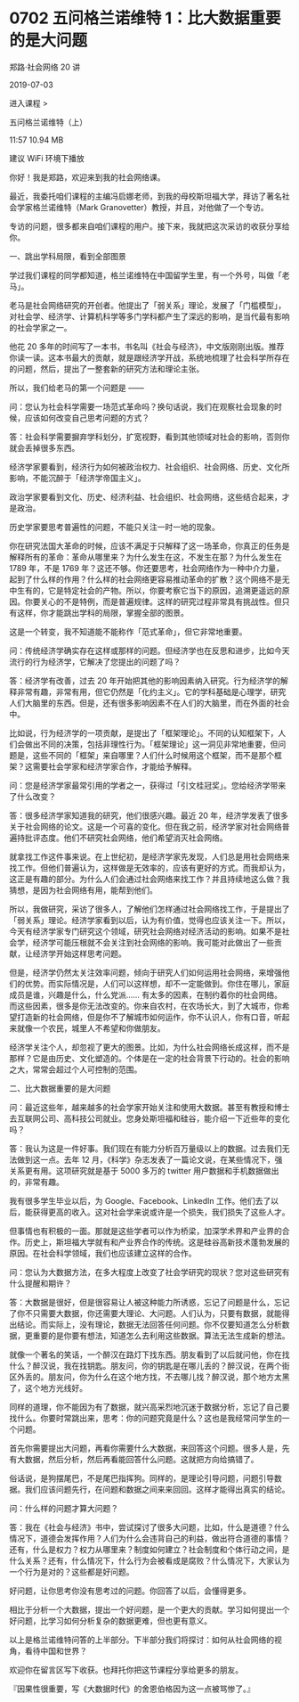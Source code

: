# 0702 五问格兰诺维特 1：比大数据重要的是大问题

郑路·社会网络 20 讲

2019-07-03


进入课程 >

五问格兰诺维特（上）

11:57 10.94 MB


建议 WiFi 环境下播放

你好！我是郑路，欢迎来到我的社会网络课。

最近，我委托咱们课程的主编冯启娜老师，到我的母校斯坦福大学，拜访了著名社会学家格兰诺维特（Mark Granovetter）教授，并且，对他做了一个专访。

专访的问题，很多都来自咱们课程的用户。接下来，我就把这次采访的收获分享给你。

一、跳出学科局限，看到全部图景

学过我们课程的同学都知道，格兰诺维特在中国留学生里，有一个外号，叫做「老马」。

老马是社会网络研究的开创者。他提出了「弱关系」理论，发展了「门槛模型」，对社会学、经济学、计算机科学等多门学科都产生了深远的影响，是当代最有影响的社会学家之一。

他花 20 多年的时间写了一本书，书名叫《社会与经济》，中文版刚刚出版。推荐你读一读。这本书最大的贡献，就是跟经济学开战，系统地梳理了社会科学所存在的问题，然后，提出了一整套新的研究方法和理论主张。

所以，我们给老马的第一个问题是 ——

问：您认为社会科学需要一场范式革命吗？换句话说，我们在观察社会现象的时候，应该如何改变自己思考问题的方式？

答：社会科学需要摒弃学科划分，扩宽视野，看到其他领域对社会的影响，否则你就会丢掉很多东西。

经济学家要看到，经济行为如何被政治权力、社会组织、社会网络、历史、文化所影响，不能沉醉于「经济学帝国主义」。

政治学家要看到文化、历史、经济利益、社会组织、社会网络，这些结合起来，才是政治。

历史学家要思考普遍性的问题，不能只关注一时一地的现象。

你在研究法国大革命的时候，应该不满足于只解释了这一场革命，你真正的任务是解释所有的革命：革命从哪里来？为什么发生在这，不发生在那？为什么发生在 1789 年，不是 1769 年？这还不够。你还要思考，社会网络作为一种中介力量，起到了什么样的作用？什么样的社会网络更容易推动革命的扩散？这个网络不是无中生有的，它是特定社会的产物。所以，你要考察它当下的原因，追溯更遥远的原因。你要关心的不是特例，而是普遍规律。这样的研究过程非常具有挑战性。但只有这样，你才能跳出学科的局限，掌握全部的图景。

这是一个转变，我不知道能不能称作「范式革命」，但它非常地重要。

问：传统经济学确实存在这样或那样的问题。但经济学也在反思和进步，比如今天流行的行为经济学，它解决了您提出的问题了吗？

答：经济学有改善，过去 20 年开始把其他的影响因素纳入研究。行为经济学的解释非常有趣，非常有用，但它仍然是「化约主义」。它的学科基础是心理学，研究人们大脑里的东西。但是，还有很多影响因素不在人们的大脑里，而在外面的社会中。

比如说，行为经济学的一项贡献，是提出了「框架理论」。不同的认知框架下，人们会做出不同的决策，包括非理性行为。「框架理论」这一洞见非常地重要，但问题是，这些不同的「框架」来自哪里？人们什么时候用这个框架，而不是那个框架？这需要社会学家和经济学家合作，才能给予解释。

问：您是经济学家最常引用的学者之一，获得过「引文桂冠奖」。您给经济学带来了什么改变？

答：很多经济学家知道我的研究，他们很感兴趣。最近 20 年，经济学发表了很多关于社会网络的论文。这是一个可喜的变化。但在我之前，经济学家对社会网络普遍持批评态度。他们不研究社会网络，他们希望消灭社会网络。

就拿找工作这件事来说。在上世纪初，是经济学家先发现，人们总是用社会网络来找工作。但他们普遍认为，这样做是无效率的，应该有更好的方式。而我却认为，这正是有趣的部分。为什么人们会通过社会网络来找工作？并且持续地这么做？我猜想，是因为社会网络有用，能帮到他们。

所以，我做研究，采访了很多人，了解他们怎样通过社会网络找工作，于是提出了「弱关系」理论。经济学家看到以后，认为有价值，觉得也应该关注一下。所以，今天有经济学家专门研究这个领域，研究社会网络对经济活动的影响。如果不是社会学，经济学可能压根就不会关注到社会网络的影响。我可能对此做出了一些贡献，让经济学开始这样思考问题。

但是，经济学仍然太关注效率问题，倾向于研究人们如何运用社会网络，来增强他们的优势。而实际情况是，人们可以这样想，却不一定能做到。你住在哪儿，家庭成员是谁，兴趣是什么，什么党派…… 有太多的因素，在制约着你的社会网络。而这些因素，很多是你无法改变的。你来自农村，在农场长大，到了大城市，你希望打造新的社会网络，但是你不了解城市如何运作，你不认识人，你有口音，听起来就像一个农民，城里人不希望和你做朋友。

经济学关注个人，却忽视了更大的图景。比如，为什么社会网络长成这样，而不是那样？它是由历史、文化塑造的。个体是在一定的社会背景下行动的。社会的影响之大，常常会超过个人可控制的范围。

二、比大数据重要的是大问题

问：最近这些年，越来越多的社会学家开始关注和使用大数据。甚至有教授和博士去互联网公司、高科技公司就业。您身处斯坦福和硅谷，能介绍一下近些年的变化吗？

答：我认为这是一件好事。我们现在有能力分析百万量级以上的数据。过去我们无法做到这一点。去年 12 月，《科学》杂志发表了一篇论文说，在某些情况下，强关系更有用。这项研究就是基于 5000 多万的 twitter 用户数据和手机数据做出的，非常有趣。

我有很多学生毕业以后，为 Google、Facebook、LinkedIn 工作。他们去了以后，能获得更高的收入。这对社会学来说或许是一个损失，我们损失了这些人才。

但事情也有积极的一面。那就是这些学者可以作为桥梁，加深学术界和产业界的合作。历史上，斯坦福大学就有和产业界合作的传统。这是硅谷高新技术蓬勃发展的原因。在社会科学领域，我们也应该建立这样的合作。

问：您认为大数据方法，在多大程度上改变了社会学研究的现状？您对这些研究有什么提醒和期许？

答：大数据是很好，但是很容易让人被这种能力所诱惑，忘记了问题是什么，忘记了你不只需要大数据，你还需要大理论、大问题。人们认为，只要有数据，就能得出结论。而实际上，没有理论，数据无法回答任何问题。你不仅要知道怎么分析数据，更重要的是你要有想法，知道怎么去利用这些数据。算法无法生成新的想法。

就像一个著名的笑话，一个醉汉在路灯下找东西。朋友看到了以后就问他，你在找什么？醉汉说，我在找钥匙。朋友问，你的钥匙是在哪儿丢的？醉汉说，在两个街区外丢的。朋友问，你为什么在这个地方找，不去哪儿找？醉汉说，那个地方太黑了，这个地方光线好。

同样的道理，你不能因为有了数据，就兴高采烈地沉迷于数据分析，忘记了自己要找什么。你要时常跳出来，思考：你的问题究竟是什么？这也是我经常问学生的一个问题。

首先你需要提出大问题，再看你需要什么大数据，来回答这个问题。很多人是，先有大数据，然后分析，然后再看能回答什么问题。这就把方向给搞错了。

俗话说，是狗摆尾巴，不是尾巴指挥狗。同样的，是理论引导问题，问题引导数据。我们应该问题先行，在问题和数据之间来来回回。这样才能得出真实的结论。

问：什么样的问题才算大问题？

答：我在《社会与经济》书中，尝试探讨了很多大问题，比如，什么是道德？什么情况下，道德会发挥作用？人们为什么会违背自己的利益，做出符合道德的事情？还有，什么是权力？权力从哪里来？制度如何建立？社会制度和个体行动之间，是什么关系？还有，什么情况下，什么行为会被看成是腐败？什么情况下，大家认为一个行为是对的？这些都是好问题。

好问题，让你思考你没有思考过的问题。你回答了以后，会懂得更多。

相比于分析一个大数据，提出一个好问题，是一个更大的贡献。学习如何提出一个好问题，比学习如何分析复杂的数据更难，但也更有意义。

以上是格兰诺维特问答的上半部分。下半部分我们将探讨：如何从社会网络的视角，看待中国和世界？

欢迎你在留言区写下收获。也拜托你把这节课程分享给更多的朋友。

『因果性很重要，写《大数据时代》的舍恩伯格因为这一点被骂惨了。』

